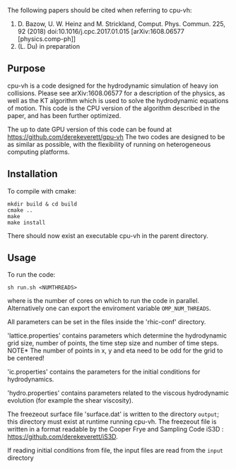 The following papers should be cited when referring to cpu-vh:
1) D. Bazow, U. W. Heinz and M. Strickland, Comput. Phys. Commun. 225, 92 (2018) doi:10.1016/j.cpc.2017.01.015
[arXiv:1608.06577 [physics.comp-ph]]
2) (L. Du) in preparation

## Purpose
cpu-vh is a code designed for the hydrodynamic simulation of heavy ion collisions.
Please see arXiv:1608.06577 for a description of the physics, as well as the KT algorithm which 
is used to solve the hydrodynamic equations of motion. 
This code is the CPU version of the algorithm described in the paper, and has been further optimized.

The up to date GPU version of this code can be found at https://github.com/derekeverett/gpu-vh
The two codes are designed to be as similar as possible, with the flexibility of running on 
heterogeneous computing platforms.

## Installation
To compile with cmake:
```
mkdir build & cd build
cmake ..
make
make install
```
There should now exist an executable cpu-vh in the parent directory. 

## Usage

To run the code:
```
sh run.sh <NUMTHREADS>
```
where <NUMTHREADS> is the number of cores on which to run the code in parallel.  
Alternatively one can export the enviroment variable `OMP_NUM_THREADS`.

All parameters can be set in the files inside the 'rhic-conf' directory.

'lattice.properties' contains parameters which determine the hydrodynamic grid size, 
number of points, the time step size and number of time steps.
NOTE* The number of points in x, y and eta need to be odd for the grid to be centered!

'ic.properties' contains the parameters for the initial conditions for hydrodynamics. 

'hydro.properties' contains parameters related to the viscous hydrodynamic evolution 
(for example the shear viscosity). 

The freezeout surface file 'surface.dat' is written to the directory `output`; 
this directory must exist at runtime running cpu-vh.
The freezeout file is written in a format readable by the Cooper Frye and 
Sampling Code iS3D : https://github.com/derekeverett/iS3D.

If reading initial conditions from file, the input files are read from the `input` directory


